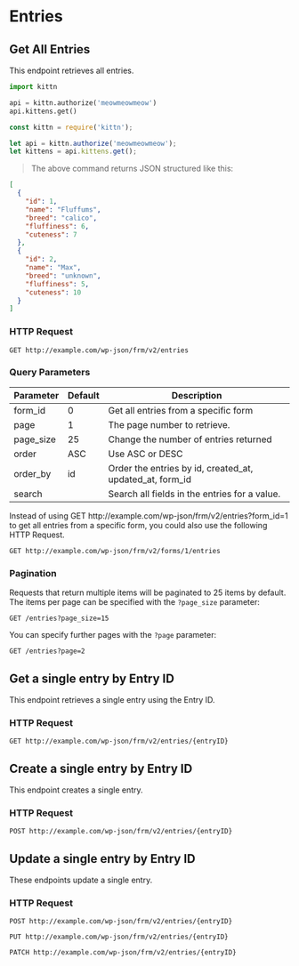 # Entries

## Get All Entries

This endpoint retrieves all entries.

```python
import kittn

api = kittn.authorize('meowmeowmeow')
api.kittens.get()
```

```javascript
const kittn = require('kittn');

let api = kittn.authorize('meowmeowmeow');
let kittens = api.kittens.get();
```

> The above command returns JSON structured like this:

```json
[
  {
    "id": 1,
    "name": "Fluffums",
    "breed": "calico",
    "fluffiness": 6,
    "cuteness": 7
  },
  {
    "id": 2,
    "name": "Max",
    "breed": "unknown",
    "fluffiness": 5,
    "cuteness": 10
  }
]
```

### HTTP Request

`GET http://example.com/wp-json/frm/v2/entries`

### Query Parameters

Parameter | Default | Description
--------- | ------- | -----------
form_id | 0 | Get all entries from a specific form
page | 1 | The page number to retrieve.
page_size | 25 | Change the number of entries returned
order | ASC | Use ASC or DESC
order_by | id | Order the entries by id, created_at, updated_at, form_id
search | | Search all fields in the entries for a value.

<aside class="notice">
Instead of using GET http://example.com/wp-json/frm/v2/entries?form_id=1 to get all entries from a specific form, you could also use the following HTTP Request.
</aside>

`GET http://example.com/wp-json/frm/v2/forms/1/entries`

### Pagination

Requests that return multiple items will be paginated to 25 items by default. The items per page can be specified with the `?page_size` parameter:

`GET /entries?page_size=15`

You can specify further pages with the `?page` parameter:

`GET /entries?page=2`

## Get a single entry by Entry ID

This endpoint retrieves a single entry using the Entry ID.

### HTTP Request

`GET http://example.com/wp-json/frm/v2/entries/{entryID}`

## Create a single entry by Entry ID

This endpoint creates a single entry.

### HTTP Request

`POST http://example.com/wp-json/frm/v2/entries/{entryID}`

## Update a single entry by Entry ID

These endpoints update a single entry.

### HTTP Request

`POST http://example.com/wp-json/frm/v2/entries/{entryID}`

`PUT http://example.com/wp-json/frm/v2/entries/{entryID}`

`PATCH http://example.com/wp-json/frm/v2/entries/{entryID}`
